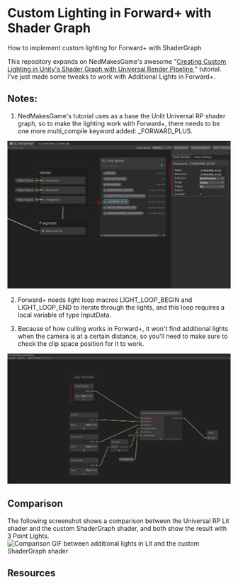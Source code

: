 # Custom Lighting in Forward+ with Shader Graph
 How to implement custom lighting for Forward+ with ShaderGraph 

This repository expands on NedMakesGame's awesome "[Creating Custom Lighting in Unity's Shader Graph with Universal Render Pipeline ](https://nedmakesgames.medium.com/creating-custom-lighting-in-unitys-shader-graph-with-universal-render-pipeline-5ad442c27276)" tutorial. I've just made some tweaks to work with Additional Lights in Forward+. 


## Notes: 
1. NedMakesGame's tutorial uses as a base the Unlit Universal RP shader graph, so to make the lighting work with Forward+, there needs to be one more multi_compile keyword added:  _FORWARD_PLUS.

![Screenshot of the keyword in _FORWARD_PLUS SG_TestLighting.shadergraph ](https://github.com/rsofia/CustomLightingForwardPlus/blob/main/Images/Keyword.PNG)

2. Forward+ needs light loop macros LIGHT_LOOP_BEGIN and LIGHT_LOOP_END to iterate through the lights, and this loop requires a local variable of type InputData.

3. Because of how culling works in Forward+, it won't find additional lights when the camera is at a certain distance, so you'll need to make sure to check the clip space position for it to work. 

![Screenshot of how to fetch the clip position with theScreenPosition node and the Mode set to Pixel](https://github.com/rsofia/CustomLightingForwardPlus/blob/main/Images/ClipPos.PNG)

## Comparison
The following screenshot shows a comparison between the Universal RP Lit shader and the custom ShaderGraph shader, and both show the result with 3 Point Lights. 
![Comparison GIF between additional lights in Lit and the custom ShaderGraph shader](https://github.com/rsofia/CustomLightingForwardPlus/blob/main/Images/ScreenSpace_ForwardPlus.gif)

## Resources

